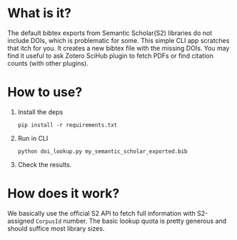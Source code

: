 # What is it?
The default bibtex exports from Semantic Scholar(S2) libraries do not include DOIs, which is problematic for some. This simple CLI app scratches that itch for you. It creates a new bibtex file with the missing DOIs. You may find it useful to ask Zotero SciHub plugin to fetch PDFs or find citation counts (with other plugins).


# How to use?

1. Install the deps
   ```
   pip install -r requirements.txt
   ```
2. Run in CLI
   ```
   python doi_lookup.py my_semantic_scholar_exported.bib
   ```
3. Check the results.

# How does it work?

We basically use the official S2 API to fetch full information with S2-assigned `CorpusId` number. The basic lookup quota is pretty generous and should suffice most library sizes.
